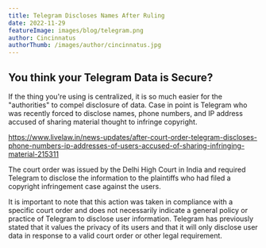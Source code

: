 ```yaml
---
title: Telegram Discloses Names After Ruling
date: 2022-11-29
featureImage: images/blog/telegram.png
author: Cincinnatus
authorThumb: /images/author/cincinnatus.jpg
---
```


## You think your Telegram Data is Secure?

If the thing you're using is centralized, it is so much easier for the "authorities" to compel disclosure of data. Case in point is Telegram who was recently forced to disclose names, phone numbers, and IP address accused of sharing material thought to infringe copyright.

https://www.livelaw.in/news-updates/after-court-order-telegram-discloses-phone-numbers-ip-addresses-of-users-accused-of-sharing-infringing-material-215311

The court order was issued by the Delhi High Court in India and required Telegram to disclose the information to the plaintiffs who had filed a copyright infringement case against the users.

It is important to note that this action was taken in compliance with a specific court order and does not necessarily indicate a general policy or practice of Telegram to disclose user information. Telegram has previously stated that it values the privacy of its users and that it will only disclose user data in response to a valid court order or other legal requirement.